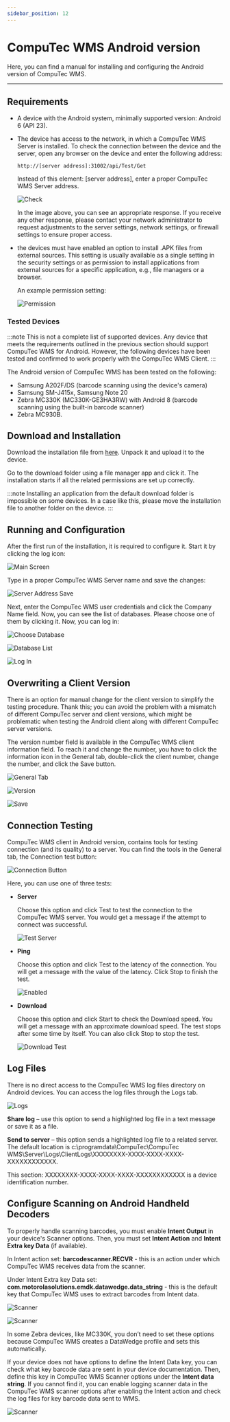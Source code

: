 ```yaml
---
sidebar_position: 12
---
```


# CompuTec WMS Android version

Here, you can find a manual for installing and configuring the Android version of CompuTec WMS.

---

## Requirements

- A device with the Android system, minimally supported version: Android 6 (API 23).
- The device has access to the network, in which a CompuTec WMS Server is installed. To check the connection between the device and the server, open any browser on the device and enter the following address:

    `http://[server address]:31002/api/Test/Get`

    Instead of this element: [server address], enter a proper CompuTec WMS Server address.

    ![Check](./media/check-server-connection.webp)

   In the image above, you can see an appropriate response. If you receive any other response, please contact your network administrator to request adjustments to the server settings, network settings, or firewall settings to ensure proper access.
- the devices must have enabled an option to install .APK files from external sources. This setting is usually available as a single setting in the security settings or as permission to install applications from external sources for a specific application, e.g., file managers or a browser.
  
    An example permission setting:

    ![Permission](./media/permission.webp)

### Tested Devices

:::note
    This is not a complete list of supported devices. Any device that meets the requirements outlined in the previous section should support CompuTec WMS for Android. However, the following devices have been tested and confirmed to work properly with the CompuTec WMS Client.
:::

The Android version of CompuTec WMS has been tested on the following:

- Samsung A202F/DS (barcode scanning using the device's camera)
- Samsung SM-J415x, Samsung Note 20
- Zebra MC330K (MC330K-GE3HA3RW) with Android 8 (barcode scanning using the built-in barcode scanner)
- Zebra MC930B.

## Download and Installation

Download the installation file from [here](../releases/download.md). Unpack it and upload it to the device.

Go to the download folder using a file manager app and click it. The installation starts if all the related permissions are set up correctly.

:::note
    Installing an application from the default download folder is impossible on some devices. In a case like this, please move the installation file to another folder on the device.
:::

## Running and Configuration

After the first run of the installation, it is required to configure it. Start it by clicking the log icon:

![Main Screen](./media/wms-androin-main-screen.webp)

Type in a proper CompuTec WMS Server name and save the changes:

![Server Address Save](./media/server-address-save.webp)

Next, enter the CompuTec WMS user credentials and click the Company Name field. Now, you can see the list of databases. Please choose one of them by clicking it. Now, you can log in:

![Choose Database](./media/choose-database.webp)

![Database List](./media/database-list.webp)

![Log In](./media/log-in.webp)

## Overwriting a Client Version

There is an option for manual change for the client version to simplify the testing procedure. Thank this; you can avoid the problem with a mismatch of different CompuTec server and client versions, which might be problematic when testing the Android client along with different CompuTec server versions.

The version number field is available in the CompuTec WMS client information field. To reach it and change the number, you have to click the information icon in the General tab, double-click the client number, change the number, and click the Save button.

![General Tab](./media/general-tab-info.webp)

![Version](./media/about-ct-client-1.webp)

![Save](./media/about-ct-client-2.webp)

## Connection Testing

CompuTec WMS client in Android version, contains tools for testing connection (and its quality) to a server. You can find the tools in the General tab, the Connection test button:

![Connection Button](./media/connection-button.webp)

Here, you can use one of three tests:

- **Server**

    Choose this option and click Test to test the connection to the CompuTec WMS server. You would get a message if the attempt to connect was successful.

    ![Test Server](./media/test-server.webp)
- **Ping**

    Choose this option and click Test to the latency of the connection. You will get a message with the value of the latency. Click Stop to finish the test.

    ![Enabled](./media/test-ping.webp)
- **Download**

    Choose this option and click Start to check the Download speed. You will get a message with an approximate download speed. The test stops after some time by itself. You can also click Stop to stop the test.

    ![Download Test](./media/test-download.webp)

## Log Files

There is no direct access to the CompuTec WMS log files directory on Android devices. You can access the log files through the Logs tab.

![Logs](./media/logs-tab.webp)

**Share log** – use this option to send a highlighted log file in a text message or save it as a file.

**Send to server** – this option sends a highlighted log file to a related server. The default location is c:\programdata\CompuTec\CompuTec WMS\Server\Logs\ClientLogs\XXXXXXXX-XXXX-XXXX-XXXX-XXXXXXXXXXXX.

This section: XXXXXXXX-XXXX-XXXX-XXXX-XXXXXXXXXXXX is a device identification number.

## Configure Scanning on Android Handheld Decoders

To properly handle scanning barcodes, you must enable **Intent Output** in your device's Scanner options. Then, you must set **Intent Action** and **Intent Extra key Data** (if available).

In Intent action set: **barcodescanner.RECVR** - this is an action under which CompuTec WMS receives data from the scanner.

Under Intent Extra key Data set: **com.motorolasolutions.emdk.datawedge.data_string** - this is the default key that CompuTec WMS uses to extract barcodes from Intent data.

![Scanner](./media/android-scanner-01.webp)

![Scanner](./media/android-scanner-02.webp)

In some Zebra devices, like MC330K, you don’t need to set these options because CompuTec WMS creates a DataWedge profile and sets this automatically.

If your device does not have options to define the Intent Data key, you can check what key barcode data are sent in your device documentation. Then, define this key in CompuTec WMS Scanner options under the **Intent data string**. If you cannot find it, you can enable logging scanner data in the CompuTec WMS scanner options after enabling the Intent action and check the log files for key barcode data sent to WMS.

![Scanner](./media/android-scanner-03.webp)
